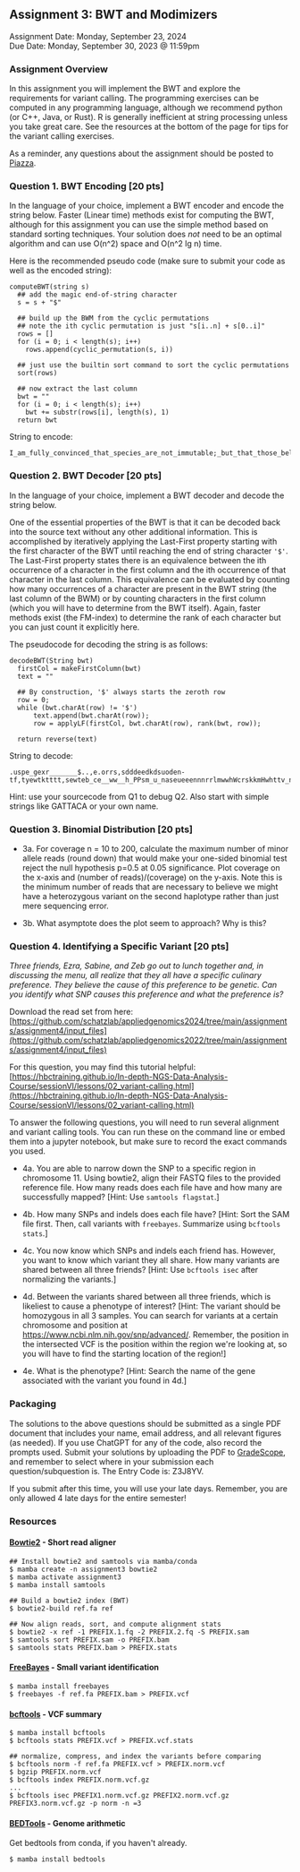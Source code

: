 ## Assignment 3: BWT and Modimizers
Assignment Date: Monday, September 23, 2024 <br>
Due Date: Monday, September 30, 2023 @ 11:59pm <br>

### Assignment Overview

In this assignment you will implement the BWT and explore the requirements for variant calling. The programming exercises can be computed in any programming language, although we recommend python (or C++, Java, or Rust). R is generally inefficient at string processing unless you take great care. See the resources at the bottom of the page for tips for the variant calling exercises.

As a reminder, any questions about the assignment should be posted to [Piazza](https://piazza.com/class/m09t5q6qles40a).


### Question 1. BWT Encoding [20 pts]

In the language of your choice, implement a BWT encoder and encode the string below. Faster (Linear time) methods exist for computing the BWT, although for this assignment you can use the simple method based on standard sorting techniques. Your solution does *not* need to be an optimal algorithm and can use O(n^2) space and O(n^2 lg n) time. 

Here is the recommended pseudo code (make sure to submit your code as well as the encoded string):

```
computeBWT(string s)
  ## add the magic end-of-string character
  s = s + "$"
 
  ## build up the BWM from the cyclic permutations
  ## note the ith cyclic permutation is just "s[i..n] + s[0..i]"
  rows = []
  for (i = 0; i < length(s); i++)
    rows.append(cyclic_permutation(s, i))

  ## just use the builtin sort command to sort the cyclic permutations
  sort(rows)

  ## now extract the last column
  bwt = ""
  for (i = 0; i < length(s); i++)
    bwt += substr(rows[i], length(s), 1)
  return bwt
```

String to encode:
```
I_am_fully_convinced_that_species_are_not_immutable;_but_that_those_belonging_to_what_are_called_the_same_genera_are_lineal_descendants_of_some_other_and_generally_extinct_species,_in_the_same_manner_as_the_acknowledged_varieties_of_any_one_species_are_the_descendants_of_that_species._Furthermore,_I_am_convinced_that_natural_selection_has_been_the_most_important,_but_not_the_exclusive,_means_of_modification.
```


### Question 2. BWT Decoder [20 pts]

In the language of your choice, implement a BWT decoder and decode the string below. 

One of the essential properties of the BWT is that it can be decoded back into the source text without any other additional information. This is accomplished by iteratively applying the Last-First property starting with the first character of the BWT until reaching the end of string character `'$'`. The Last-First property states there is an equivalence between the ith occurrence of a character in the first column and the ith occurrence of that character in the last column. This equivalence can be evaluated by counting how many occurrences of a character are present in the BWT string (the last column of the BWM) or by counting characters in the first column (which you will have to determine from the BWT itself). Again, faster methods exist (the FM-index) to determine the rank of each character but you can just count it explicitly here.

The pseudocode for decoding the string is as follows:

```
decodeBWT(String bwt) 
  firstCol = makeFirstColumn(bwt)
  text = ""
  
  ## By construction, '$' always starts the zeroth row
  row = 0;
  while (bwt.charAt(row) != '$')
      text.append(bwt.charAt(row));
      row = applyLF(firstCol, bwt.charAt(row), rank(bwt, row));
  
  return reverse(text)
```

String to decode:
```
.uspe_gexr_______$..,e.orrs,sdddeedkdsuoden-tf,tyewtktttt,sewteb_ce__ww__h_PPsm_u_naseueeennnrrlmwwhWcrskkmHwhttv_no_nnwttzKt_l_ocoo_be___aaaooaAakiiooett_oooi_sslllfyyD__uouuueceetenagan___rru_aasanIiatt__c__saacooor_ootjeae______ir__a
```

Hint: use your sourcecode from Q1 to debug Q2. Also start with simple strings like GATTACA or your own name.


### Question 3. Binomial Distribution [20 pts]

- 3a. For coverage n = 10 to 200, calculate the maximum number of minor allele reads (round down) that would make your one-sided binomial test reject the null hypothesis p=0.5 at 0.05 significance. Plot coverage on the x-axis and (number of reads)/(coverage) on the y-axis. Note this is the minimum number of reads that are necessary to believe we might have a heterozygous variant on the second haplotype rather than just mere sequencing error.

- 3b. What asymptote does the plot seem to approach? Why is this?



### Question 4. Identifying a Specific Variant [20 pts]

*Three friends, Ezra, Sabine, and Zeb go out to lunch together and, in discussing the menu, all realize that they all have a specific culinary preference. They believe the cause of this preference to be genetic. Can you identify what SNP causes this preference and what the preference is?*

Download the read set from here: [https://github.com/schatzlab/appliedgenomics2024/tree/main/assignments/assignment4/input_files](https://github.com/schatzlab/appliedgenomics2022/tree/main/assignments/assignment4/input_files)

For this question, you may find this tutorial helpful: [https://hbctraining.github.io/In-depth-NGS-Data-Analysis-Course/sessionVI/lessons/02_variant-calling.html](https://hbctraining.github.io/In-depth-NGS-Data-Analysis-Course/sessionVI/lessons/02_variant-calling.html)

To answer the following questions, you will need to run several alignment and variant calling tools. You can run these on the command line or embed them into a jupyter notebook, but make sure to record the exact commands you used.

- 4a. You are able to narrow down the SNP to a specific region in chromosome 11. Using bowtie2, align their FASTQ files to the provided reference file. How many reads does each file have and how many are successfully mapped? [Hint: Use `samtools flagstat`.] 

- 4b. How many SNPs and indels does each file have? [Hint: Sort the SAM file first. Then, call variants with `freebayes`. Summarize using `bcftools stats`.]

- 4c. You now know which SNPs and indels each friend has. However, you want to know which variant they all share. How many variants are shared between all three friends? [Hint: Use `bcftools isec` after normalizing the variants.]

- 4d. Between the variants shared between all three friends, which is likeliest to cause a phenotype of interest? [Hint: The variant should be homozygous in all 3 samples. You can search for variants at a certain chromosome and position at https://www.ncbi.nlm.nih.gov/snp/advanced/. Remember, the position in the intersected VCF is the position within the region we're looking at, so you will have to find the starting location of the region!]

- 4e. What is the phenotype? [Hint: Search the name of the gene associated with the variant you found in 4d.]


### Packaging

The solutions to the above questions should be submitted as a single PDF document that includes your name, email address, and all relevant figures (as needed). If you use ChatGPT for any of the code, also record the prompts used. Submit your solutions by uploading the PDF to [GradeScope](https://www.gradescope.com/courses/839343), and remember to select where in your submission each question/subquestion is. The Entry Code is: Z3J8YV. 

If you submit after this time, you will use your late days. Remember, you are only allowed 4 late days for the entire semester!



### Resources


#### [Bowtie2](https://github.com/BenLangmead/bowtie2) - Short read aligner

```
## Install bowtie2 and samtools via mamba/conda
$ mamba create -n assignment3 bowtie2
$ mamba activate assignment3
$ mamba install samtools

## Build a bowtie2 index (BWT)
$ bowtie2-build ref.fa ref

## Now align reads, sort, and compute alignment stats
$ bowtie2 -x ref -1 PREFIX.1.fq -2 PREFIX.2.fq -S PREFIX.sam
$ samtools sort PREFIX.sam -o PREFIX.bam
$ samtools stats PREFIX.bam > PREFIX.stats
```


#### [FreeBayes](https://github.com/ekg/freebayes) - Small variant identification

```
$ mamba install freebayes
$ freebayes -f ref.fa PREFIX.bam > PREFIX.vcf
```

#### [bcftools](https://samtools.github.io/bcftools/bcftools.html) - VCF summary

```
$ mamba install bcftools
$ bcftools stats PREFIX.vcf > PREFIX.vcf.stats

## normalize, compress, and index the variants before comparing
$ bcftools norm -f ref.fa PREFIX.vcf > PREFIX.norm.vcf
$ bgzip PREFIX.norm.vcf
$ bcftools index PREFIX.norm.vcf.gz
...
$ bcftools isec PREFIX1.norm.vcf.gz PREFIX2.norm.vcf.gz PREFIX3.norm.vcf.gz -p norm -n =3
```



#### [BEDTools](http://bedtools.readthedocs.io/en/latest/) - Genome arithmetic

Get bedtools from conda, if you haven't already.

```
$ mamba install bedtools
```

